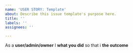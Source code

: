 ```yaml
---
name: 'USER STORY: Template'
about: Describe this issue template's purpose here.
title: ''
labels: ''
assignees: ''

---
```


As a **user/admin/owner** I **what you did** so that i **the outcome**
